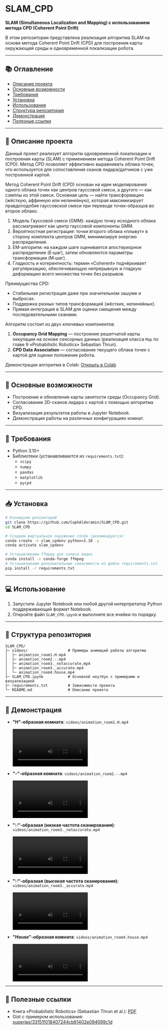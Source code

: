 # SLAM\_CPD

**SLAM (Simultaneous Localization and Mapping) с использованием метода CPD (Coherent Point Drift)**

В этом репозитории представлена реализация алгоритма SLAM на основе метода Coherent Point Drift (CPD) для построения карты окружающей среды и одновременной локализации робота.

---

## 📚 Оглавление

- [Описание проекта](#project)
- [Основные возможности](#opportunities)
- [Требования](#requirements)
- [Установка](#installation)
- [Использование](#using)
- [Структура репозитория](#structure)
- [Демонстрация](#demonstration)
- [Полезные ссылки](#links)
---

## 📖 Описание проекта <a name="project"></a>

Данный проект реализует алгоритм одновременной локализации и построения карты (SLAM) с применением метода Coherent Point Drift (CPD). Метод CPD позволяет эффективно выравнивать облака точек, что используется для сопоставления сканов лидара/датчиков с уже построенной картой.

Метод Coherent Point Drift (CPD) основан на идее моделирования одного облака точек как центров гауссовой смеси, а другого — как сэмплы из этой смеси. Основная цель — найти трансформацию (жёсткую, аффинную или нелинейную), которая максимизирует правдоподобие гауссовской смеси при переводе точек-образцов во второе облако:
1. Модель Гауссовой смеси (GMM): каждую точку исходного облака рассматривают как центр гауссовой компоненты GMM.
2. Вероятностная регистрация: точки второго облака «плывут» в сторону комплекта центров GMM, минимизируя энергию распределения.
3. EM-алгоритм: на каждом шаге оценивается апостериорное распределение (E‑шаг), затем обновляются параметры трансформации (M‑шаг).
4. Гладкость и когерентность: термин «Coherent» подчёркивает регуляризацию, обеспечивающую непрерывную и гладкую деформацию всего множества точек без разрывов.

Преимущества CPD:
- Стабильная регистрация даже при значительном зашуме и выбросах.
- Поддержка разных типов трансформаций (жёстких, нелинейных).
- Прямая интеграция в SLAM для оценки смещения между последовательными сканами.

Алгоритм состоит из двух ключевых компонентов:

1. **Occupancy Grid Mapping** — построение решетчатой карты оккупации на основе сенсорных данных (реализация класса `Map` по главе 9 «Probabilistic Robotics» Sebastian Thrun).
2. **CPD Data Association** — согласование текущего облака точек с картой для оценки положения робота.

Демонстрации алгоритма в Colab: [Открыть в Colab](https://colab.research.google.com/drive/1UhOAbh55-v8iiZLBuziz1ZeiCRnEZj2k?usp=sharing)

---

## 🚀 Основные возможности <a name="opportunities"></a>

- Построение и обновление карты занятости среды (Occupancy Grid).
- Согласование 2D-сканов лидара с картой с помощью алгоритма CPD.
- Визуализация результатов работы в Jupyter Notebook.
- Демонстрация работы на различных конфигурациях комнат.

---

## 🎯 Требования <a name="requirements"></a>

- Python 3.10+
- Библиотеки (устанавливаются из `requirements.txt`):
  - `scipy`
  - `numpy`
  - `pandas`
  - `matplotlib`
  - `pycpd`

---

## 📥 Установка <a name="installation"></a>

```bash
# Клонируем репозиторий
git clone https://github.com/CaphAlderamin/SLAM_CPD.git
cd SLAM_CPD

# Создаем виртуальное окружение conda (рекомендуется)
conda create -n slam_cpdenv python=3.10 -y
conda activate slam_cpdenv

# Устанавливаем ffmpeg для записи видео
conda install -c conda-forge ffmpeg
# Устанавливаем дополнительные зависимости из файла requirements.txt
pip install -r requirements.txt
```

---

## 💻 Использование <a name="using"></a>

1. Запустите Jupyter Notebook или любой другой интерпретатор Python поддерживающий формат Notebook.
2. Откройте файл `SLAM_CPD.ipynb` и выполните все ячейки по порядку.

---

## 📂 Структура репозитория <a name="structure"></a>

```
SLAM_CPD/
├─ videos/                  # Примеры анимаций работы алгоритма
│  ├─ animation_room1.H.mp4
│  ├─ animation_room2.-.mp4
│  ├─ animation_room3._notaccurate.mp4
│  ├─ animation_room3._accurate.mp4
│  └─ animation_room4.house.mp4
├─ SLAM_CPD.ipynb           # Основной ноутбук с примерами и визуализацией
├─ requirements.txt         # Зависимости проекта
└─ README.md                # Описание проекта
```

---

## 🎥 Демонстрация <a name="demonstration"></a>

- **"H"-образная комната**: `videos/animation_room1.H.mp4`

  <video controls src="videos/animation_room1(H).mp4" title="Title" width=50%></video>

- **"-"-образная комната**: `videos/animation_room2.-.mp4`

  <video controls src="videos/animation_room2(-).mp4" title="Title" width=50%></video>

- **"∷"-образная (низкая частота сканирования)**: `videos/animation_room3._notaccurate.mp4`

  <video controls src="videos/animation_room3(∷)_notaccurate.mp4" title="Title" width=50%></video>

- **"∷"-образная (высокая частота сканирования)**: `videos/animation_room3._accurate.mp4`

  <video controls src="videos/animation_room3(∷)_accurate.mp4" title="Title" width=50%></video>

- **"House"-образная комната**: `videos/animation_room4.house.mp4`

  <video controls src="videos/animation_room4(house).mp4" title="Title" width=50%></video>
  
---

## 🔗 Полезные ссылки <a name="links"></a>

- Книга «Probabilistic Robotics» (Sebastian Thrun et al.): [PDF](https://github.com/literator1996/veroyatnostnaya_robototehnica/blob/master/src/9/1-9-ready2final-inedit.pdf)
- Gist с примером использования: [superjax/33151f018407244cb61402e094099c1d](https://gist.github.com/superjax/33151f018407244cb61402e094099c1d)


